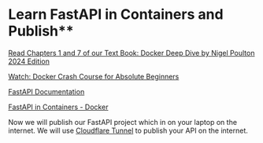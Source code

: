 # Learn FastAPI in Containers and Publish**

[Read Chapters 1 and 7 of our Text Book: Docker Deep Dive by Nigel Poulton 2024 Edition](https://www.amazon.com/Docker-Deep-Dive-Nigel-Poulton/dp/1916585256/ref=sr_1_1_sspa)

[Watch: Docker Crash Course for Absolute Beginners](https://www.youtube.com/watch?v=pg19Z8LL06w)

[FastAPI Documentation](https://fastapi.tiangolo.com/)

[FastAPI in Containers - Docker](https://fastapi.tiangolo.com/deployment/docker/)

Now we will publish our FastAPI project which in on your laptop on the internet. We will use [Cloudflare Tunnel](https://developers.cloudflare.com/cloudflare-one/connections/connect-networks/do-more-with-tunnels/trycloudflare/) to publish your API on the internet. 